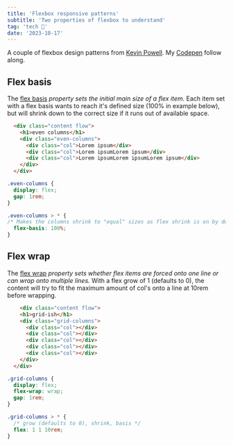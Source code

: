 ```yaml
---
title: 'Flexbox responsive patterns'
subtitle: 'Two properties of flexbox to understand'
tag: 'tech 🤖'
date: '2023-10-17'
---
```


A couple of flexbox design patterns from [Kevin Powell](https://www.youtube.com/watch?v=vQAvjof1oe4). My [Codepen](https://codepen.io/doubles078/pen/ExGBeGw?editors=1100) follow along.

## Flex basis

The [flex basis](https://developer.mozilla.org/en-US/docs/Web/CSS/flex-basis) *property sets the initial main size of a flex item.*  Each item set with a flex basis wants to reach it's defined size (100% in example below), but will shrink down to the correct size if it runs out of available space.

```html
  <div class="content flow">
    <h1>even columns</h1>
    <div class="even-columns">
      <div class="col">Lorem ipsum</div>
      <div class="col">Lorem ipsumLorem ipsum</div>
      <div class="col">Lorem ipsumLorem ipsumLorem ipsum</div>      
    </div>
  </div>
```

```css
.even-columns {
  display: flex;
  gap: 1rem;
}

.even-columns > * {
/* Makes the columns shrink to "equal" sizes as flex shrink is on by default. */
  flex-basis: 100%;
}
```

## Flex wrap

The [flex wrap](https://developer.mozilla.org/en-US/docs/Web/CSS/flex-wrap) *property sets whether flex items are forced onto one line or can wrap onto multiple lines.* With a flex grow of 1 (defaults to 0), the content will try to fit the maximum amount of col's onto a line at 10rem before wrapping. 

```html
    <div class="content flow">
    <h1>grid-ish</h1>
    <div class="grid-columns">
      <div class="col"></div>
      <div class="col"></div>
      <div class="col"></div>      
      <div class="col"></div>      
      <div class="col"></div>      
    </div>
  </div>
```

```css
.grid-columns {
  display: flex;
  flex-wrap: wrap;
  gap: 1rem;
}

.grid-columns > * {
  /* grow (defaults to 0), shrink, basis */
  flex: 1 1 10rem;
}
```